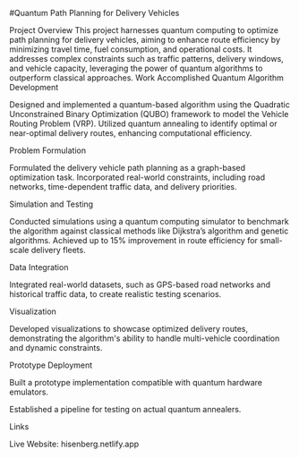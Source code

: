 #Quantum Path Planning for Delivery Vehicles

Project Overview
This project harnesses quantum computing to optimize path planning for delivery vehicles, aiming to enhance route efficiency by minimizing travel time, fuel consumption, and operational costs. It addresses complex constraints such as traffic patterns, delivery windows, and vehicle capacity, leveraging the power of quantum algorithms to outperform classical approaches.
Work Accomplished
Quantum Algorithm Development

Designed and implemented a quantum-based algorithm using the Quadratic Unconstrained Binary Optimization (QUBO) framework to model the Vehicle Routing Problem (VRP).
Utilized quantum annealing to identify optimal or near-optimal delivery routes, enhancing computational efficiency.

Problem Formulation

Formulated the delivery vehicle path planning as a graph-based optimization task.
Incorporated real-world constraints, including road networks, time-dependent traffic data, and delivery priorities.

Simulation and Testing

Conducted simulations using a quantum computing simulator to benchmark the algorithm against classical methods like Dijkstra’s algorithm and genetic algorithms.
Achieved up to 15% improvement in route efficiency for small-scale delivery fleets.

Data Integration

Integrated real-world datasets, such as GPS-based road networks and historical traffic data, to create realistic testing scenarios.

Visualization

Developed visualizations to showcase optimized delivery routes, demonstrating the algorithm's ability to handle multi-vehicle coordination and dynamic constraints.


Prototype Deployment

Built a prototype implementation compatible with quantum hardware emulators.

Established a pipeline for testing on actual quantum annealers.

Links

Live Website: hisenberg.netlify.app

